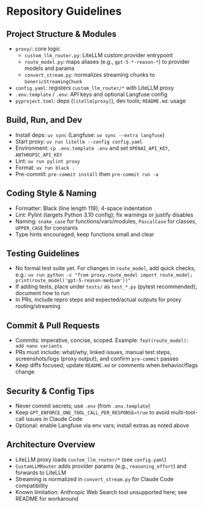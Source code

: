 # Repository Guidelines

## Project Structure & Modules
- `proxy/`: core logic
  - `custom_llm_router.py`: LiteLLM custom provider entrypoint
  - `route_model.py`: maps aliases (e.g., `gpt-5-*-reason-*`) to provider models and params
  - `convert_stream.py`: normalizes streaming chunks to `GenericStreamingChunk`
- `config.yaml`: registers `custom_llm_router/*` with LiteLLM proxy
- `.env.template` / `.env`: API keys and optional Langfuse config
- `pyproject.toml`: deps (`litellm[proxy]`), dev tools; `README.md`: usage

## Build, Run, and Dev
- Install deps: `uv sync` (Langfuse: `uv sync --extra langfuse`)
- Start proxy: `uv run litellm --config config.yaml`
- Environment: `cp .env.template .env` and set `OPENAI_API_KEY`, `ANTHROPIC_API_KEY`
- Lint: `uv run pylint proxy`
- Format: `uv run black .`
- Pre-commit: `pre-commit install` then `pre-commit run -a`

## Coding Style & Naming
- Formatter: Black (line length 119); 4-space indentation
- Lint: Pylint (targets Python 3.10 config); fix warnings or justify disables
- Naming: `snake_case` for functions/vars/modules, `PascalCase` for classes, `UPPER_CASE` for constants
- Type hints encouraged; keep functions small and clear

## Testing Guidelines
- No formal test suite yet. For changes in `route_model`, add quick checks, e.g.:
  `uv run python -c "from proxy.route_model import route_model; print(route_model('gpt-5-reason-medium'))"`
- If adding tests, place under `tests/` as `test_*.py` (pytest recommended); document how to run
- In PRs, include repro steps and expected/actual outputs for proxy routing/streaming

## Commit & Pull Requests
- Commits: imperative, concise, scoped. Example: `feat(route_model): add nano variants`
- PRs must include: what/why, linked issues, manual test steps, screenshots/logs (proxy output), and confirm `pre-commit` passes
- Keep diffs focused; update `README.md` or comments when behavior/flags change

## Security & Config Tips
- Never commit secrets; use `.env` (from `.env.template`)
- Keep `GPT_ENFORCE_ONE_TOOL_CALL_PER_RESPONSE=true` to avoid multi-tool-call issues in Claude Code
- Optional: enable Langfuse via env vars; install extras as noted above

## Architecture Overview
- LiteLLM proxy loads `custom_llm_router/*` (see `config.yaml`)
- `CustomLLMRouter` adds provider params (e.g., `reasoning_effort`) and forwards to LiteLLM
- Streaming is normalized in `convert_stream.py` for Claude Code compatibility
- Known limitation: Anthropic Web Search tool unsupported here; see README for workaround
